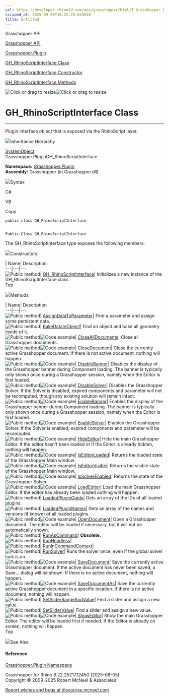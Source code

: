 ```yaml
---
url: https://developer.rhino3d.com/api/grasshopper/html/T_Grasshopper_Plugin_GH_RhinoScriptInterface.htm
scraped_at: 2025-09-08T16:22:28.843848
title: Untitled
---
```


Grasshopper API

[Grasshopper API](../html/723c01da-9986-4db2-8f53-6f3a7494df75.htm
"Grasshopper API")

[Grasshopper.Plugin](../html/N_Grasshopper_Plugin.htm "Grasshopper.Plugin")

[GH_RhinoScriptInterface
Class](../html/T_Grasshopper_Plugin_GH_RhinoScriptInterface.htm
"GH_RhinoScriptInterface Class")

[GH_RhinoScriptInterface Constructor
](../html/M_Grasshopper_Plugin_GH_RhinoScriptInterface__ctor.htm
"GH_RhinoScriptInterface Constructor ")

[GH_RhinoScriptInterface
Methods](../html/Methods_T_Grasshopper_Plugin_GH_RhinoScriptInterface.htm
"GH_RhinoScriptInterface Methods")

![Click or drag to resize](../icons/TocOpen.gif)![Click or drag to
resize](../icons/TocClose.gif)

# GH_RhinoScriptInterface Class  
  
---  
  
Plugin Interface object that is exposed via the RhinoScript layer.

![](../icons/SectionExpanded.png)Inheritance Hierarchy

[SystemObject](https://docs.microsoft.com/dotnet/api/system.object)  
Grasshopper.PluginGH_RhinoScriptInterface  

**Namespace:** [Grasshopper.Plugin](N_Grasshopper_Plugin.htm)  
**Assembly:** Grasshopper (in Grasshopper.dll)

![](../icons/SectionExpanded.png)Syntax

C#

VB

Copy

    
    
    public class GH_RhinoScriptInterface
    
    
    Public Class GH_RhinoScriptInterface

The GH_RhinoScriptInterface type exposes the following members.

![](../icons/SectionExpanded.png)Constructors

| Name| Description  
---|---|---  
![Public method](../icons/pubmethod.gif)|
[GH_RhinoScriptInterface](M_Grasshopper_Plugin_GH_RhinoScriptInterface__ctor.htm)|
Initializes a new instance of the GH_RhinoScriptInterface class  
Top

![](../icons/SectionExpanded.png)Methods

| Name| Description  
---|---|---  
![Public method](../icons/pubmethod.gif)|
[AssignDataToParameter](M_Grasshopper_Plugin_GH_RhinoScriptInterface_AssignDataToParameter.htm)|
Find a parameter and assign some persistent data.  
![Public method](../icons/pubmethod.gif)|
[BakeDataInObject](M_Grasshopper_Plugin_GH_RhinoScriptInterface_BakeDataInObject.htm)|
Find an object and bake all geometry inside of it.  
![Public method](../icons/pubmethod.gif)![Code
example](../icons/CodeExample.png)|
[CloseAllDocuments](M_Grasshopper_Plugin_GH_RhinoScriptInterface_CloseAllDocuments.htm)|
Close all Grasshopper documents.  
![Public method](../icons/pubmethod.gif)![Code
example](../icons/CodeExample.png)|
[CloseDocument](M_Grasshopper_Plugin_GH_RhinoScriptInterface_CloseDocument.htm)|
Close the currently active Grasshopper document. If there is not active
document, nothing will happen.  
![Public method](../icons/pubmethod.gif)![Code
example](../icons/CodeExample.png)|
[DisableBanner](M_Grasshopper_Plugin_GH_RhinoScriptInterface_DisableBanner.htm)|
Disables the display of the Grasshopper banner during Component loading. The
banner is typically only shown once during a Grasshopper session, namely when
the Editor is first loaded.  
![Public method](../icons/pubmethod.gif)![Code
example](../icons/CodeExample.png)|
[DisableSolver](M_Grasshopper_Plugin_GH_RhinoScriptInterface_DisableSolver.htm)|
Disables the Grasshopper Solver. If the Solver is disabled, expired components
and parameter will not be recomputed, though any existing solution will remain
intact.  
![Public method](../icons/pubmethod.gif)![Code
example](../icons/CodeExample.png)|
[EnableBanner](M_Grasshopper_Plugin_GH_RhinoScriptInterface_EnableBanner.htm)|
Enables the display of the Grasshopper banner during Component loading. The
banner is typically only shown once during a Grasshopper session, namely when
the Editor is first loaded.  
![Public method](../icons/pubmethod.gif)![Code
example](../icons/CodeExample.png)|
[EnableSolver](M_Grasshopper_Plugin_GH_RhinoScriptInterface_EnableSolver.htm)|
Enables the Grasshopper Solver. If the Solver is enabled, expired components
and parameter will be recomputed.  
![Public method](../icons/pubmethod.gif)![Code
example](../icons/CodeExample.png)|
[HideEditor](M_Grasshopper_Plugin_GH_RhinoScriptInterface_HideEditor.htm)|
Hide the main Grasshopper Editor. If the editor hasn't been loaded or if the
Editor is already hidden, nothing will happen.  
![Public method](../icons/pubmethod.gif)![Code
example](../icons/CodeExample.png)|
[IsEditorLoaded](M_Grasshopper_Plugin_GH_RhinoScriptInterface_IsEditorLoaded.htm)|
Returns the loaded state of the Grasshopper Main window.  
![Public method](../icons/pubmethod.gif)![Code
example](../icons/CodeExample.png)|
[IsEditorVisible](M_Grasshopper_Plugin_GH_RhinoScriptInterface_IsEditorVisible.htm)|
Returns the visible state of the Grasshopper Main window.  
![Public method](../icons/pubmethod.gif)![Code
example](../icons/CodeExample.png)|
[IsSolverEnabled](M_Grasshopper_Plugin_GH_RhinoScriptInterface_IsSolverEnabled.htm)|
Returns the state of the Grasshopper Solver.  
![Public method](../icons/pubmethod.gif)![Code
example](../icons/CodeExample.png)|
[LoadEditor](M_Grasshopper_Plugin_GH_RhinoScriptInterface_LoadEditor.htm)|
Load the main Grasshopper Editor. If the editor has already been loaded
nothing will happen.  
![Public method](../icons/pubmethod.gif)|
[LoadedPluginGuids](M_Grasshopper_Plugin_GH_RhinoScriptInterface_LoadedPluginGuids.htm)|
Gets an array of the IDs of all loaded plugins.  
![Public method](../icons/pubmethod.gif)|
[LoadedPluginNames](M_Grasshopper_Plugin_GH_RhinoScriptInterface_LoadedPluginNames.htm)|
Gets an array of the names and versions (if known) of all loaded plugins.  
![Public method](../icons/pubmethod.gif)![Code
example](../icons/CodeExample.png)|
[OpenDocument](M_Grasshopper_Plugin_GH_RhinoScriptInterface_OpenDocument.htm)|
Open a Grasshopper document. The editor will be loaded if necessary, but it
will not be automatically shown.  
![Public method](../icons/pubmethod.gif)|
[RunAsCommand](M_Grasshopper_Plugin_GH_RhinoScriptInterface_RunAsCommand.htm)|
**Obsolete.**  
![Public method](../icons/pubmethod.gif)|
[RunHeadless](M_Grasshopper_Plugin_GH_RhinoScriptInterface_RunHeadless.htm)|  
![Public method](../icons/pubmethod.gif)|
[RunInCommandContext](M_Grasshopper_Plugin_GH_RhinoScriptInterface_RunInCommandContext.htm)|  
![Public method](../icons/pubmethod.gif)|
[RunSolver](M_Grasshopper_Plugin_GH_RhinoScriptInterface_RunSolver.htm)|  Runs
the solver once, even if the global solver lock is on.  
![Public method](../icons/pubmethod.gif)![Code
example](../icons/CodeExample.png)|
[SaveDocument](M_Grasshopper_Plugin_GH_RhinoScriptInterface_SaveDocument.htm)|
Save the currently active Grasshopper document. If the active document has
never been saved, a Save... dialog will be shown. If there is no active
document, nothing will happen.  
![Public method](../icons/pubmethod.gif)![Code
example](../icons/CodeExample.png)|
[SaveDocumentAs](M_Grasshopper_Plugin_GH_RhinoScriptInterface_SaveDocumentAs.htm)|
Save the currently active Grasshopper document in a specific location. If
there is no active document, nothing will happen.  
![Public method](../icons/pubmethod.gif)|
[SetSliderRangeAndValue](M_Grasshopper_Plugin_GH_RhinoScriptInterface_SetSliderRangeAndValue.htm)|
Find a slider and assign a new value.  
![Public method](../icons/pubmethod.gif)|
[SetSliderValue](M_Grasshopper_Plugin_GH_RhinoScriptInterface_SetSliderValue.htm)|
Find a slider and assign a new value.  
![Public method](../icons/pubmethod.gif)![Code
example](../icons/CodeExample.png)|
[ShowEditor](M_Grasshopper_Plugin_GH_RhinoScriptInterface_ShowEditor.htm)|
Show the main Grasshopper Editor. The editor will be loaded first if needed.
If the Editor is already on screen, nothing will happen.  
Top

![](../icons/SectionExpanded.png)See Also

#### Reference

[Grasshopper.Plugin Namespace](N_Grasshopper_Plugin.htm)

Grasshopper for Rhino 8.22.25217.12450 (2025-08-05)  
Copyright © 2009-2025 Robert McNeel & Associates

[Report wishes and bugs at
discourse.mcneel.com](https://discourse.mcneel.com/c/grasshopper)

